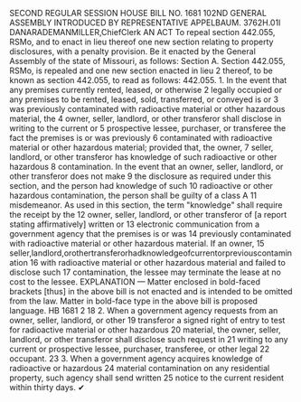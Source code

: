 SECOND REGULAR SESSION
HOUSE BILL NO. 1681
102ND GENERAL ASSEMBLY
INTRODUCED BY REPRESENTATIVE APPELBAUM.
3762H.01I DANARADEMANMILLER,ChiefClerk
AN ACT
To repeal section 442.055, RSMo, and to enact in lieu thereof one new section relating to
property disclosures, with a penalty provision.
Be it enacted by the General Assembly of the state of Missouri, as follows:
Section A. Section 442.055, RSMo, is repealed and one new section enacted in lieu
2 thereof, to be known as section 442.055, to read as follows:
442.055. 1. In the event that any premises currently rented, leased, or otherwise
2 legally occupied or any premises to be rented, leased, sold, transferred, or conveyed is or
3 was previously contaminated with radioactive material or other hazardous material, the
4 owner, seller, landlord, or other transferor shall disclose in writing to the current or
5 prospective lessee, purchaser, or transferee the fact the premises is or was previously
6 contaminated with radioactive material or other hazardous material; provided that, the owner,
7 seller, landlord, or other transferor has knowledge of such radioactive or other hazardous
8 contamination. In the event that an owner, seller, landlord, or other transferor does not make
9 the disclosure as required under this section, and the person had knowledge of such
10 radioactive or other hazardous contamination, the person shall be guilty of a class A
11 misdemeanor. As used in this section, the term "knowledge" shall require the receipt by the
12 owner, seller, landlord, or other transferor of [a report stating affirmatively] written or
13 electronic communication from a government agency that the premises is or was
14 previously contaminated with radioactive material or other hazardous material. If an owner,
15 seller,landlord,orothertransferorhadknowledgeofcurrentorpreviouscontamination
16 with radioactive material or other hazardous material and failed to disclose such
17 contamination, the lessee may terminate the lease at no cost to the lessee.
EXPLANATION — Matter enclosed in bold-faced brackets [thus] in the above bill is not enacted and is
intended to be omitted from the law. Matter in bold-face type in the above bill is proposed language.
HB 1681 2
18 2. When a government agency requests from an owner, seller, landlord, or other
19 transferor a signed right of entry to test for radioactive material or other hazardous
20 material, the owner, seller, landlord, or other transferor shall disclose such request in
21 writing to any current or prospective lessee, purchaser, transferee, or other legal
22 occupant.
23 3. When a government agency acquires knowledge of radioactive or hazardous
24 material contamination on any residential property, such agency shall send written
25 notice to the current resident within thirty days.
✔